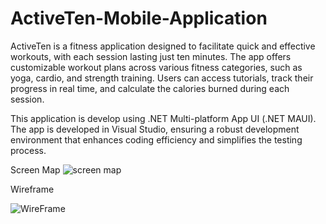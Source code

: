 # ActiveTen-Mobile-Application

ActiveTen is a fitness application designed to facilitate quick and effective workouts, with each session lasting just ten minutes. The app offers customizable workout plans across various fitness categories, such as yoga, cardio, and strength training. Users can access tutorials, track their progress in real time, and calculate the calories burned during each session. 

This application is develop using .NET Multi-platform App UI (.NET MAUI). The app is developed in Visual Studio, ensuring a robust development environment that enhances coding efficiency and simplifies the testing process.

Screen Map
![screen map](https://github.com/NFL-Nujaimin/ActiveTen-Mobile-Application/assets/126408968/abd3665a-1c58-4e7f-96d5-faeeb48e29ce)

Wireframe

![WireFrame](https://github.com/NFL-Nujaimin/ActiveTen-Mobile-Application/assets/126408968/d50ea896-d0af-49ef-a351-b45d3d600f2a)


